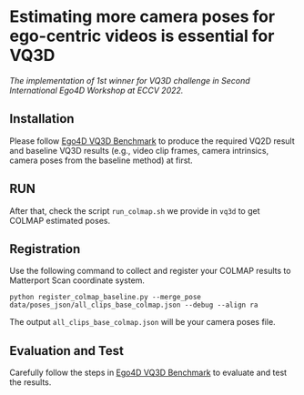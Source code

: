 # Estimating more camera poses for ego-centric videos is essential for VQ3D

*The implementation of 1st winner for VQ3D challenge in Second International Ego4D Workshop at ECCV 2022.*

## Installation
Please follow [Ego4D VQ3D Benchmark](https://github.com/EGO4D/episodic-memory/blob/main/VQ3D/README.md) to produce the required VQ2D result and baseline VQ3D results (e.g., video clip frames, camera intrinsics, camera poses from the baseline method) at first.

## RUN
After that, check the script `run_colmap.sh` we provide in `vq3d` to get COLMAP estimated poses.
## Registration
Use the following command to collect and register your COLMAP results to Matterport Scan coordinate system.

```
python register_colmap_baseline.py --merge_pose data/poses_json/all_clips_base_colmap.json --debug --align ra

```
The output `all_clips_base_colmap.json` will be your camera poses file.

## Evaluation and Test
Carefully follow the steps in [Ego4D VQ3D Benchmark](https://github.com/EGO4D/episodic-memory/blob/main/VQ3D/README.md) to evaluate and test the results.